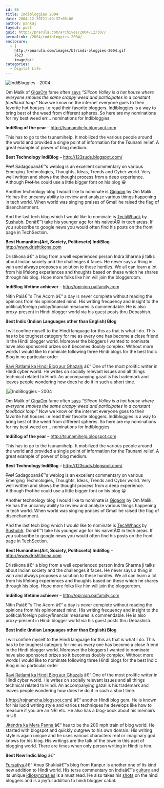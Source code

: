 ```yaml
---
id: 86
title: Indibloggies 2004
date: 2004-12-30T21:49:37+00:00
author: pankaj
layout: post
guid: http://pnarula.com/archives/2004/12/30//
permalink: /2004/indibloggies-2004/
enclosure:
  - |
    http://pnarula.com/images/bt/indi-bloggies-2004.gif
    7623
    image/gif
categories:
  - Digital Life
---
```

![IndiBloggies - 2004](http://pnarula.com/images/bt/indi-bloggies-2004.gif)

Om Malik of <a href="http://gigaom.com" onclick="_gaq.push(['_trackEvent', 'outbound-article', 'http://gigaom.com', 'GigaOm']);" >GigaOm</a> fame often <a href="http://pnarula.com/archives/2004/10/27/dont-you-love-om/" onclick="_gaq.push(['_trackEvent', 'outbound-article', 'http://pnarula.com/archives/2004/10/27/dont-you-love-om/', 'says']);" >says</a> _&#8220;Silicon Valley is a hot house where everyone smokes the same crappy weed and participates in a constant feedback loop.&#8221;_ Now we know on the internet everyone goes to their favorite hot houses i.e read their favorite bloggers. Indibloggies is a way to bring best of the weed from different spheres. So here are my nominations for my best weed err&#8230; nominations for Indibloggies

**IndiBlog of the year** &#8211; <a href="http://tunamihelp.blogspot.com" onclick="_gaq.push(['_trackEvent', 'outbound-article', 'http://tunamihelp.blogspot.com', 'http://tsunamihelp.blogspot.com']);" >http://tsunamihelp.blogspot.com</a>

This has to go to the tsunamihelp. It mobilized the various people around the world and provided a single point of information for the Tsunami relief. A great example of power of blog medium.

**Best Technology IndiBlog** &#8211; <a href="http://123suds.blogspot.com/" onclick="_gaq.push(['_trackEvent', 'outbound-article', 'http://123suds.blogspot.com/', 'http://123suds.blogspot.com/']);" >http://123suds.blogspot.com/</a>

<strike>Prof</strike> Sadagopanâ€™s weblog is an excellent commentary on various Emerging Technologies, Thoughts, Ideas, Trends and Cyber world. Very well written and shows the thought process from a deep experience. Although <strike>Prof </strike> he could use a little bigger font on his blog 😀

Another technology blog I would like to nominate is <a href="http://gigaom.com" onclick="_gaq.push(['_trackEvent', 'outbound-article', 'http://gigaom.com', 'Gigaom']);" >Gigaom</a> by Om Malik. He has the uncanny ability to review and analyze various things happening in tech world. When world was singing praises of Gmail he raised the flag of disenchantment.

And the last tech blog which I would like to nominate is <a href="http://news.techwhack.com" onclick="_gaq.push(['_trackEvent', 'outbound-article', 'http://news.techwhack.com', 'TechWhack']);" >TechWhack</a> by <a href="http://sushubh.net" onclick="_gaq.push(['_trackEvent', 'outbound-article', 'http://sushubh.net', 'Sushubh']);" >Sushubh</a>. Donâ€™t take his younger age for his naivetÃ© in tech areas. If you subscribe to google news you would often find his posts on the front page in TechSection.

**Best Humanities(Art, Society, Politicsetc) IndiBlog** &#8211; <a href="http://www.dristikona.com" onclick="_gaq.push(['_trackEvent', 'outbound-article', 'http://www.dristikona.com', 'http://www.drishtikona.com']);" >http://www.drishtikona.com</a>

Dristikona â€“ a blog from a well experienced person Indra Sharma ji talks about Indian society and the challenges it faces. He never says a thing in vain and always proposes a solution to these hurdles. We all can learn a lot from his lifelong experiences and thoughts based on these which he shares through his blog. Hope more folks like him will join the bloggerdom.

**IndiBlog lifetime achiever** &#8211; <a href="http://opinion.paifamily.com" onclick="_gaq.push(['_trackEvent', 'outbound-article', 'http://opinion.paifamily.com', 'http://opinion.paifamily.com']);" >http://opinion.paifamily.com</a>

Nitin Paiâ€™s The Acorn â€“ a day is never complete without reading the opinions from his opinionated mind. His writing frequency and insight to the political/foreign policy/financial measures is commendable. He is also proxy-present in Hindi blogger world via his guest posts thru Debashish.

**Best Indic (Indian Languages other than English) Blog**

I will confine myself to the Hindi language for this as that is what I do. This has to be toughest category for me as every one has become a close friend in the Hindi blogger world. Moreover the bloggers I wanted to nominate have also sponsored prizes so it becomes doubly complex. Without more words I would like to nominate following three Hindi blogs for the best Indic Blog in no particular order

<a href="http://raviratlami.blogspot.com" onclick="_gaq.push(['_trackEvent', 'outbound-article', 'http://raviratlami.blogspot.com', 'Ravi Ratlami ka Hindi Blog aur Ghazals']);" >Ravi Ratlami ka Hindi Blog aur Ghazals</a> â€“ One of the most prolific writer in Hindi cyber world. He writes on socially relevant issues and all things technical related to Hindi. An accompanying gazal is his trademark and leaves people wondering how does he do it in such a short time.
  
[![IndiBloggies - 2004](http://pnarula.com/images/bt/indi-bloggies-2004.gif)

Om Malik of <a href="http://gigaom.com" onclick="_gaq.push(['_trackEvent', 'outbound-article', 'http://gigaom.com', 'GigaOm']);" >GigaOm</a> fame often <a href="http://pnarula.com/archives/2004/10/27/dont-you-love-om/" onclick="_gaq.push(['_trackEvent', 'outbound-article', 'http://pnarula.com/archives/2004/10/27/dont-you-love-om/', 'says']);" >says</a> _&#8220;Silicon Valley is a hot house where everyone smokes the same crappy weed and participates in a constant feedback loop.&#8221;_ Now we know on the internet everyone goes to their favorite hot houses i.e read their favorite bloggers. Indibloggies is a way to bring best of the weed from different spheres. So here are my nominations for my best weed err&#8230; nominations for Indibloggies

**IndiBlog of the year** &#8211; <a href="http://tunamihelp.blogspot.com" onclick="_gaq.push(['_trackEvent', 'outbound-article', 'http://tunamihelp.blogspot.com', 'http://tsunamihelp.blogspot.com']);" >http://tsunamihelp.blogspot.com</a>

This has to go to the tsunamihelp. It mobilized the various people around the world and provided a single point of information for the Tsunami relief. A great example of power of blog medium.

**Best Technology IndiBlog** &#8211; <a href="http://123suds.blogspot.com/" onclick="_gaq.push(['_trackEvent', 'outbound-article', 'http://123suds.blogspot.com/', 'http://123suds.blogspot.com/']);" >http://123suds.blogspot.com/</a>

<strike>Prof</strike> Sadagopanâ€™s weblog is an excellent commentary on various Emerging Technologies, Thoughts, Ideas, Trends and Cyber world. Very well written and shows the thought process from a deep experience. Although <strike>Prof </strike> he could use a little bigger font on his blog 😀

Another technology blog I would like to nominate is <a href="http://gigaom.com" onclick="_gaq.push(['_trackEvent', 'outbound-article', 'http://gigaom.com', 'Gigaom']);" >Gigaom</a> by Om Malik. He has the uncanny ability to review and analyze various things happening in tech world. When world was singing praises of Gmail he raised the flag of disenchantment.

And the last tech blog which I would like to nominate is <a href="http://news.techwhack.com" onclick="_gaq.push(['_trackEvent', 'outbound-article', 'http://news.techwhack.com', 'TechWhack']);" >TechWhack</a> by <a href="http://sushubh.net" onclick="_gaq.push(['_trackEvent', 'outbound-article', 'http://sushubh.net', 'Sushubh']);" >Sushubh</a>. Donâ€™t take his younger age for his naivetÃ© in tech areas. If you subscribe to google news you would often find his posts on the front page in TechSection.

**Best Humanities(Art, Society, Politicsetc) IndiBlog** &#8211; <a href="http://www.dristikona.com" onclick="_gaq.push(['_trackEvent', 'outbound-article', 'http://www.dristikona.com', 'http://www.drishtikona.com']);" >http://www.drishtikona.com</a>

Dristikona â€“ a blog from a well experienced person Indra Sharma ji talks about Indian society and the challenges it faces. He never says a thing in vain and always proposes a solution to these hurdles. We all can learn a lot from his lifelong experiences and thoughts based on these which he shares through his blog. Hope more folks like him will join the bloggerdom.

**IndiBlog lifetime achiever** &#8211; <a href="http://opinion.paifamily.com" onclick="_gaq.push(['_trackEvent', 'outbound-article', 'http://opinion.paifamily.com', 'http://opinion.paifamily.com']);" >http://opinion.paifamily.com</a>

Nitin Paiâ€™s The Acorn â€“ a day is never complete without reading the opinions from his opinionated mind. His writing frequency and insight to the political/foreign policy/financial measures is commendable. He is also proxy-present in Hindi blogger world via his guest posts thru Debashish.

**Best Indic (Indian Languages other than English) Blog**

I will confine myself to the Hindi language for this as that is what I do. This has to be toughest category for me as every one has become a close friend in the Hindi blogger world. Moreover the bloggers I wanted to nominate have also sponsored prizes so it becomes doubly complex. Without more words I would like to nominate following three Hindi blogs for the best Indic Blog in no particular order

<a href="http://raviratlami.blogspot.com" onclick="_gaq.push(['_trackEvent', 'outbound-article', 'http://raviratlami.blogspot.com', 'Ravi Ratlami ka Hindi Blog aur Ghazals']);" >Ravi Ratlami ka Hindi Blog aur Ghazals</a> â€“ One of the most prolific writer in Hindi cyber world. He writes on socially relevant issues and all things technical related to Hindi. An accompanying gazal is his trademark and leaves people wondering how does he do it in such a short time.
  
](http://rojnamcha.blogspot.com) â€“ another Hindi blog gem. He is known for his lucid writing style and various techniques he develops like how to measure if you are an NRI etc. He also has a blog-book about his memoirs in US.

<a href="http://jitu.info/merapanna/" onclick="_gaq.push(['_trackEvent', 'outbound-article', 'http://jitu.info/merapanna/', 'Jitendra ka Mera Panna ']);" >Jitendra ka Mera Panna </a>â€“ has to be the 200 mph train of blog world. He started with blogspot and quickly outgrew to his own domain. His writing style is again unique and he uses various characters real or imaginary god knows for his blog. His writings are the talk of the town in this part of blogging world. There are times when only person writing in Hindi is him.

**Best New Indic blog** â€“
  
<a href="http://fursatiya.blogspot.com" onclick="_gaq.push(['_trackEvent', 'outbound-article', 'http://fursatiya.blogspot.com', 'Fursatiya ']);" >Fursatiya </a>â€“ Anup Shuklaâ€™s blog from Kanpur is another one of its kind new addition to Hindi world. His terse commentary on Indiaâ€™s <a href="http://fursatiya.blogspot.com/2004/12/blog-post_18.html" onclick="_gaq.push(['_trackEvent', 'outbound-article', 'http://fursatiya.blogspot.com/2004/12/blog-post_18.html', 'culture']);" >culture</a> and its unique <a href="http://fursatiya.blogspot.com/2004/12/blog-post.html" onclick="_gaq.push(['_trackEvent', 'outbound-article', 'http://fursatiya.blogspot.com/2004/12/blog-post.html', 'idiosyncrasies']);" >idiosyncrasies</a> is a must read. He also takes his <a href="http://fursatiya.blogspot.com/2004/12/blog-post_30.html" onclick="_gaq.push(['_trackEvent', 'outbound-article', 'http://fursatiya.blogspot.com/2004/12/blog-post_30.html', 'shots']);" >shots</a> on the hindi bloggers and is a joyful addition to hindi blogger cabal.